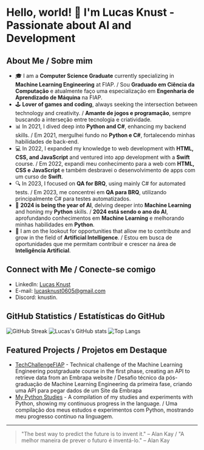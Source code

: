 # Hello, world! 👋 I'm Lucas Knust - Passionate about AI and Development

## About Me / Sobre mim
- 🎓 I am a **Computer Science Graduate** currently specializing in **Machine Learning Engineering** at FIAP. / Sou **Graduado em Ciência da Computação** e atualmente faço uma especialização em **Engenharia de Aprendizado de Máquina** na FIAP.
- 🕹️ **Lover of games and coding**, always seeking the intersection between technology and creativity. / **Amante de jogos e programação**, sempre buscando a interseção entre tecnologia e criatividade.
- 📊 In 2021, I dived deep into **Python and C#**, enhancing my backend skills. / Em 2021, mergulhei fundo no **Python e C#**, fortalecendo minhas habilidades de back-end.
- 💻 In 2022, I expanded my knowledge to web development with **HTML, CSS, and JavaScript** and ventured into app development with a **Swift** course. / Em 2022, expandi meu conhecimento para a web com **HTML, CSS e JavaScript** e também desbravei o desenvolvimento de apps com um curso de **Swift**.
- 🔍 In 2023, I focused on **QA for BRQ**, using mainly C# for automated tests. / Em 2023, me concentrei em **QA para BRQ**, utilizando principalmente C# para testes automatizados.
- 🤖 **2024 is being the year of AI**, delving deeper into **Machine Learning** and honing my **Python** skills. / **2024 está sendo o ano do AI**, aprofundando conhecimentos em **Machine Learning** e melhorando minhas habilidades em **Python**.
- 🚀 I am on the lookout for opportunities that allow me to contribute and grow in the field of **Artificial Intelligence**. / Estou em busca de oportunidades que me permitam contribuir e crescer na área de **Inteligência Artificial**.

## Connect with Me / Conecte-se comigo
- LinkedIn: [Lucas Knust](https://www.linkedin.com/in/lucas-knust/)
- E-mail: [lucasknust0605@gmail.com](mailto:lucasknust0605@gmail.com)
- Discord: knustin.

## GitHub Statistics / Estatísticas do GitHub
![GitHub Streak](https://github-readme-streak-stats.herokuapp.com/?user=Knust06&theme=dark)
![Lucas's GitHub stats](https://github-readme-stats.vercel.app/api?username=Knust06&show_icons=true&theme=radical)
![Top Langs](https://github-readme-stats.vercel.app/api/top-langs/?username=Knust06&layout=compact&theme=radical)

## Featured Projects / Projetos em Destaque
- [TechChallengeFIAP](https://github.com/Knust06/TechChallengeFIAP1) - Technical challenge of the Machine Learning Engineering postgraduate course in the first phase, creating an API to retrieve data from an Embrapa website / Desafio técnico da pós-graduação de Machine Learning Engineering da primeira fase, criando uma API para pegar dados de um Site da Embrapa
- [My Python Studies](https://github.com/Knust06/Python) - A compilation of my studies and experiments with Python, showing my continuous progress in the language. / Uma compilação dos meus estudos e experimentos com Python, mostrando meu progresso contínuo na linguagem.

---

> "The best way to predict the future is to invent it." – Alan Kay / "A melhor maneira de prever o futuro é inventá-lo." – Alan Kay

